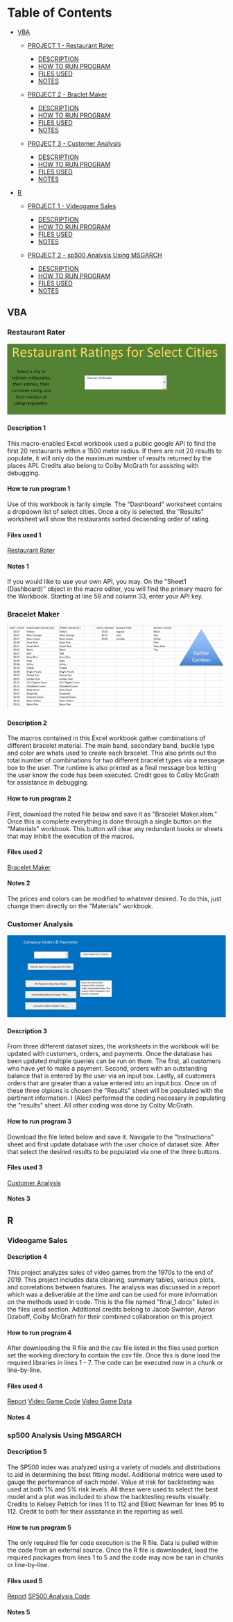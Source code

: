 # Table of Contents
- [VBA](#VBA)
  - [PROJECT 1 - Restaurant Rater](#Restaurant-Rater)
     - [DESCRIPTION](#Description-1)
     - [HOW TO RUN PROGRAM](#How-to-run-program-1)
     - [FILES USED](#Files-used-1)
     - [NOTES](#Notes-1)
     
  - [PROJECT 2 - Braclet Maker](#Braclet-Maker)
     - [DESCRIPTION](#Description-2)
     - [HOW TO RUN PROGRAM](#How-to-run-program-2)
     - [FILES USED](#Files-used-2)
     - [NOTES](#Notes-2)

  - [PROJECT 3 - Customer Analysis](#Customer-Analysis)
     - [DESCRIPTION](#Description-3)
     - [HOW TO RUN PROGRAM](#How-to-run-program-3)
     - [FILES USED](#Files-used-3)
     - [NOTES](#Notes-3)
    
- [R](#R)
  - [PROJECT 1 - Videogame Sales](#Videogame-Sales)
     - [DESCRIPTION](#Description-4)
     - [HOW TO RUN PROGRAM](#How-to-run-program-4)
     - [FILES USED](#Files-used-4)
     - [NOTES](#Notes-4)

  - [PROJECT 2 - sp500 Analysis Using MSGARCH](#sp500-Analysis-Using-MSGARCH)
     - [DESCRIPTION](#Description-5)
     - [HOW TO RUN PROGRAM](#How-to-run-program-5)
     - [FILES USED](#Files-used-5)
     - [NOTES](#Notes-5)
   


## VBA
### Restaurant Rater
![](https://github.com/alec-Countryman/Past_Work/blob/master/GitHub%20Projects/Images/RestaurantAPItool.png)

#### Description 1
This macro-enabled Excel workbook used a public google API to find the first 20 restaurants within a 1500 meter radius. If there are not 20 results to populate, it will only do the maximum number of results returned by the places API. 
Credits also belong to Colby McGrath for assisting with debugging.

#### How to run program 1
Use of this workbook is farily simple. The "Dashboard" worksheet contains a dropdown list of select cities. Once a city is selected, the "Results" worksheet will show the restaurants sorted decsending order of rating. 

#### Files used 1
[Restaurant Rater](GitHub%20Projects/VBA/API%20Restaurant%20Rater.xlsm)
#### Notes 1
If you would like to use your own API, you may. On the "Sheet1 (Dashboard)" object in the macro editor, you will find the primary macro for the Workbook. Starting at line 58 and column 33, enter your API key. 


### Bracelet Maker
![](https://github.com/alec-Countryman/Past_Work/blob/master/GitHub%20Projects/Images/BraceletCombos.png)
#### Description 2
The macros contained in this Excel workbook gather combinations of different bracelet material. The main band, secondary band, buckle type and color are whats used to create each bracelet. This also prints out the total number of combinations for two different bracelet types via a message box to the user. The runtime is also printed as a final message box letting the user know the code has been executed. 
Credit goes to Colby McGrath for assistance in debugging. 

#### How to run program 2
First, download the noted file below and save it as "Bracelet Maker.xlsm." Once this is complete everything is done through a single button on the "Materials" workbook. This button will clear any redundant books or sheets that may inhibit the execution of the macros. 

#### Files used 2
[Bracelet Maker](GitHub%20Projects/VBA/Bracelet%20Maker.xlsm)
#### Notes 2
The prices and colors can be modified to whatever desired. To do this, just change them directly on the "Materials" workbook. 


### Customer Analysis
![](GitHub%20Projects/Images/CustomerAnalysis.png)
#### Description 3
From three different dataset sizes, the worksheets in the workbook will be updated with customers, orders, and payments. Once the database has been updated multiple queries can be run on them. The first, all customers who have yet to make a payment. Second, orders with an outstanding balance that is entered by the user via an input box. Lastly, all customers orders that are greater than a value entered into an input box. Once on of these three otpions is chosen the "Results" sheet will be populated with the pertinent information.
I (Alec) performed the coding necessary in populating the "results" sheet. All other coding was done by Colby McGrath. 

#### How to run program 3
Download the file listed below and save it. Navigate to the "Instructions" sheet and first update database with the user choice of dataset size. After that select the desired results to be populated via one of the three buttons. 

#### Files used 3
[Customer Analysis](GitHub%20Projects/VBA/SQL%20Customer%20Analyzer.xlsm)
#### Notes 3



## R
### Videogame Sales
#### Description 4
This project analyzes sales of video games from the 1970s to the end of 2019. This project includes data cleaning, summary tables, various plots, and correlations between features. The analysis was discussed in a report which was a deliverable at the time and can be used for more information on the methods used in code. This is the file named "final_1.docx" listed in the files uesd section. 
Additional credits belong to Jacob Swinton, Aaron Dzaboff, Colby McGrath for their combined collaboration on this project.

#### How to run program 4
After downloading the R file and the csv file listed in the files used portion set the working directory to contain the csv file. Once this is done load the required libraries in lines 1 - 7. The code can be executed now in a chunk or line-by-line. 

#### Files used 4
[Report](GitHub%20Projects/R/final_1.docx)
[Video Game Code](GitHub%20Projects/R/Video%20Game%20Sales.R)
[Video Game Data](GitHub%20Projects/R/vgsales-12-4-2019.csv)
#### Notes 4


### sp500 Analysis Using MSGARCH
#### Description 5
The SP500 index was analyzed using a variety of models and distributions to aid in determining the best fitting model. Additional metrics were used to gauge the performance of each model. Value at risk for backtesting was used at both 1% and 5% risk levels. All these were used to select the best model and a plot was included to show the backtesting results visually.
Credits to Kelsey Petrich for lines 11 to 112 and Elliott Newman for lines 95 to 112. Credit to both for their assistance in the reporting as well.  

#### How to run program 5
The only required file for code execution is the R file. Data is pulled within the code from an external source. Once the R file is downloaded, load the required packages from lines 1 to 5 and the code may now be ran in chunks or line-by-line.

#### Files used 5
[Report](GitHub%20Projects/R/Project%20Report.pdf)
[SP500 Analysis Code](GitHub%20Projects/R/SP500%20Analysis%20Using%20MSGARCH%20Models.R)
#### Notes 5

